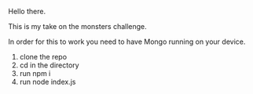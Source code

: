 Hello there.

This is my take on the monsters challenge.

In order for this to work you need to have Mongo running on your device.

1. clone the repo
2. cd in the directory
3. run npm i
4. run node index.js
